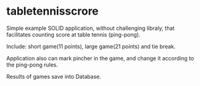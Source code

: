 # tabletennisscrore

Simple example SOLID application, without challenging libraly, that facilitates counting score at table tennis (ping-pong). 
 
Include: short game(11 points), large game(21 points) and tie break. 

Application also can mark pincher in the game, and change it according to the ping-pong rules.

Results of games save into Database.
 
